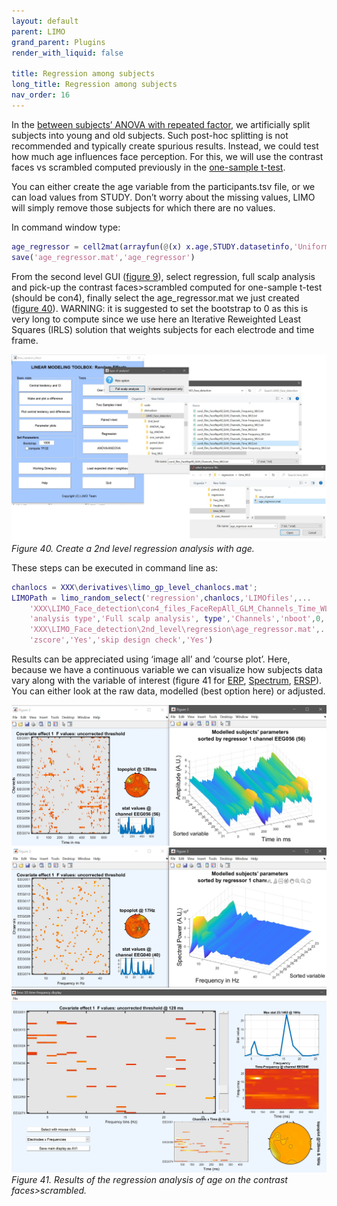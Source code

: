 ```yaml
---
layout: default
parent: LIMO
grand_parent: Plugins
render_with_liquid: false

title: Regression among subjects
long_title: Regression among subjects
nav_order: 16
---
```

In the [between subjects’ ANOVA with repeated factor](https://raw.githubusercontent.com/LIMO-EEG-Toolbox/limo_meeg/wiki/Between-subjects%E2%80%99-ANOVAs-with-repeated-factors), we artificially split subjects into young and old subjects. Such post-hoc splitting is not recommended and typically create spurious results. Instead, we could test how much age influences face perception. For this, we will use the contrast faces vs scrambled computed previously in the [one-sample t-test](https://raw.githubusercontent.com/LIMO-EEG-Toolbox/limo_meeg/wiki/5.-One-sample-t-test-(contrasting-Full-Faces-vs-Scrambled-Faces-at-the-subject-level)). 

You can either create the age variable from the participants.tsv file, or we can load values from STUDY. Don’t worry about the missing values, LIMO will simply remove those subjects for which there are no values.  

In command window type:  
```matlab
age_regressor = cell2mat(arrayfun(@(x) x.age,STUDY.datasetinfo,'UniformOutput',false))';  
save('age_regressor.mat','age_regressor')  
```

From the second level GUI ([figure 9](https://raw.githubusercontent.com/LIMO-EEG-Toolbox/limo_meeg/master/resources/images/9.jpg)), select regression, full scalp analysis and pick-up the contrast faces>scrambled computed for one-sample t-test (should be con4), finally select the age_regressor.mat we just created ([figure 40](https://raw.githubusercontent.com/LIMO-EEG-Toolbox/limo_meeg/master/resources/images/40.jpg)). WARNING: it is suggested to set the bootstrap to 0 as this is very long to compute since we use here an Iterative Reweighted Least Squares (IRLS) solution that weights subjects for each electrode and time frame. 

![Figure 40. Regression](https://raw.githubusercontent.com/LIMO-EEG-Toolbox/limo_meeg/master/resources/images/40.jpg) 
_Figure 40. Create a 2nd level regression analysis with age._ 

These steps can be executed in command line as:  
```matlab
chanlocs = XXX\derivatives\limo_gp_level_chanlocs.mat';  
LIMOPath = limo_random_select('regression',chanlocs,'LIMOfiles',...  
    'XXX\LIMO_Face_detection\con4_files_FaceRepAll_GLM_Channels_Time_WLS.txt', ...  
    'analysis type','Full scalp analysis', type','Channels','nboot',0,'tfce',0,'regressor',...  
    'XXX\LIMO_Face_detection\2nd_level\regression\age_regressor.mat',...  
    'zscore','Yes','skip design check','Yes')  
```

Results can be appreciated using ‘image all’ and ‘course plot’. Here, because we have a continuous variable we can visualize how subjects data vary along with the variable of interest (figure 41 for [ERP](https://raw.githubusercontent.com/LIMO-EEG-Toolbox/limo_meeg/master/resources/images/41a.jpg), [Spectrum](https://raw.githubusercontent.com/LIMO-EEG-Toolbox/limo_meeg/master/resources/images/41b.jpg), [ERSP](https://raw.githubusercontent.com/LIMO-EEG-Toolbox/limo_meeg/master/resources/images/41c.jpg)). You can either look at the raw data, modelled (best option here) or adjusted.

![Figure 41. Regression ERP](https://raw.githubusercontent.com/LIMO-EEG-Toolbox/limo_meeg/master/resources/images/41a.jpg) 
![Figure 41. Regression Spectrum](https://raw.githubusercontent.com/LIMO-EEG-Toolbox/limo_meeg/master/resources/images/41b.jpg) 
![Figure 41. Regression ERSP](https://raw.githubusercontent.com/LIMO-EEG-Toolbox/limo_meeg/master/resources/images/41c.jpg) 
_Figure 41. Results of the regression analysis of age on the contrast faces>scrambled._ 



